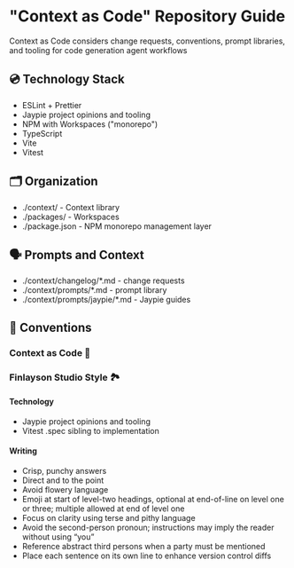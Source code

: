 # "Context as Code" Repository Guide

Context as Code considers change requests, conventions, prompt libraries, and tooling for code generation agent workflows

## 💿 Technology Stack

* ESLint + Prettier
* Jaypie project opinions and tooling
* NPM with Workspaces ("monorepo")
* TypeScript
* Vite
* Vitest

## 🗂️ Organization

* ./context/ - Context library
* ./packages/ - Workspaces
* ./package.json - NPM monorepo management layer

## 🗣️ Prompts and Context

* ./context/changelog/*.md - change requests
* ./context/prompts/*.md - prompt library
* ./context/prompts/jaypie/*.md - Jaypie guides

## 📙 Conventions

### Context as Code 🩶

### Finlayson Studio Style 🏞️

#### Technology

* Jaypie project opinions and tooling
* Vitest .spec sibling to implementation

#### Writing

* Crisp, punchy answers
* Direct and to the point
* Avoid flowery language
* Emoji at start of level-two headings, optional at end-of-line on level one or three; multiple allowed at end of level one
* Focus on clarity using terse and pithy language
* Avoid the second-person pronoun; instructions may imply the reader without using “you”
* Reference abstract third persons when a party must be mentioned
* Place each sentence on its own line to enhance version control diffs
